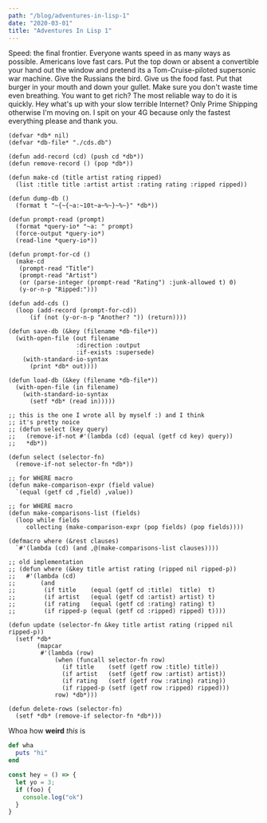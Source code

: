 ```yaml
---
path: "/blog/adventures-in-lisp-1"
date: "2020-03-01"
title: "Adventures In Lisp 1"
---
```


Speed: the final frontier. Everyone wants speed in as many ways as possible. Americans love fast cars. Put the top down or absent a convertible
your hand out the window and pretend its a Tom-Cruise-piloted supersonic war machine. Give the Russians the bird. 
Give us the food fast. Put that burger in your mouth and down your gullet. Make sure you don't waste time even breathing. You want to get rich? The most reliable way
to do it is quickly. Hey what's up with your slow terrible Internet? Only Prime Shipping otherwise I'm moving on. I spit on your 4G because only the fastest everything please and thank you.

```lisp{numberLines: true}
(defvar *db* nil)
(defvar *db-file* "./cds.db")

(defun add-record (cd) (push cd *db*))
(defun remove-record () (pop *db*))

(defun make-cd (title artist rating ripped)
  (list :title title :artist artist :rating rating :ripped ripped))

(defun dump-db ()
  (format t "~{~{~a:~10t~a~%~}~%~}" *db*))

(defun prompt-read (prompt)
  (format *query-io* "~a: " prompt)
  (force-output *query-io*)
  (read-line *query-io*))

(defun prompt-for-cd ()
  (make-cd
   (prompt-read "Title")
   (prompt-read "Artist")
   (or (parse-integer (prompt-read "Rating") :junk-allowed t) 0)
   (y-or-n-p "Ripped:")))

(defun add-cds ()
  (loop (add-record (prompt-for-cd))
      (if (not (y-or-n-p "Another? ")) (return))))  

(defun save-db (&key (filename *db-file*))
  (with-open-file (out filename
                   :direction :output
                   :if-exists :supersede)
    (with-standard-io-syntax
      (print *db* out))))

(defun load-db (&key (filename *db-file*))
  (with-open-file (in filename)
    (with-standard-io-syntax
      (setf *db* (read in)))))

;; this is the one I wrote all by myself :) and I think
;; it's pretty noice
;; (defun select (key query)
;;   (remove-if-not #'(lambda (cd) (equal (getf cd key) query))
;;   *db*))

(defun select (selector-fn)
  (remove-if-not selector-fn *db*))

;; for WHERE macro
(defun make-comparison-expr (field value)
  `(equal (getf cd ,field) ,value))

;; for WHERE macro
(defun make-comparisons-list (fields)
  (loop while fields
     collecting (make-comparison-expr (pop fields) (pop fields))))

(defmacro where (&rest clauses)
  `#'(lambda (cd) (and ,@(make-comparisons-list clauses))))

;; old implementation
;; (defun where (&key title artist rating (ripped nil ripped-p))
;;   #'(lambda (cd)
;;       (and
;;        (if title    (equal (getf cd :title)  title)  t)
;;        (if artist   (equal (getf cd :artist) artist) t)
;;        (if rating   (equal (getf cd :rating) rating) t)
;;        (if ripped-p (equal (getf cd :ripped) ripped) t))))

(defun update (selector-fn &key title artist rating (ripped nil ripped-p))
  (setf *db*
        (mapcar
         #'(lambda (row)
             (when (funcall selector-fn row)
               (if title    (setf (getf row :title) title))
               (if artist   (setf (getf row :artist) artist))
               (if rating   (setf (getf row :rating) rating))
               (if ripped-p (setf (getf row :ripped) ripped)))
             row) *db*)))

(defun delete-rows (selector-fn)
  (setf *db* (remove-if selector-fn *db*)))

```

Whoa how **weird** _this_ is
```ruby
def wha
  puts "hi"
end
```

```javascript
const hey = () => {
  let yo = 3;
  if (foo) {
    console.log("ok")
  }
}

